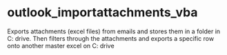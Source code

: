 # outlook_importattachments_vba
Exports attachments (excel files) from emails and stores them in a folder in C: drive. Then filters through the attachments and exports a specific row onto another master excel on C: drive
